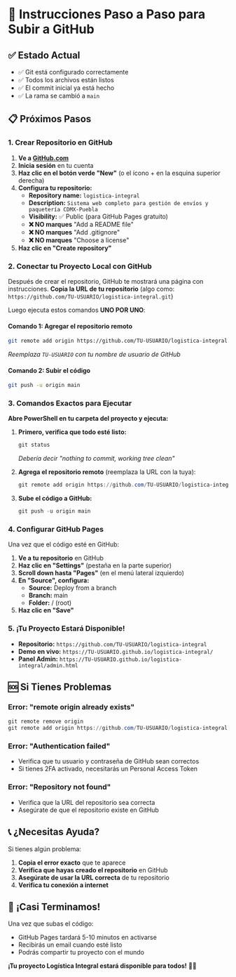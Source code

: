 # 🚀 Instrucciones Paso a Paso para Subir a GitHub

## ✅ **Estado Actual**

- ✅ Git está configurado correctamente
- ✅ Todos los archivos están listos
- ✅ El commit inicial ya está hecho
- ✅ La rama se cambió a `main`

## 📋 **Próximos Pasos**

### **1. Crear Repositorio en GitHub**

1. **Ve a [GitHub.com](https://github.com)**
2. **Inicia sesión** en tu cuenta
3. **Haz clic en el botón verde "New"** (o el ícono + en la esquina superior derecha)
4. **Configura tu repositorio:**
   - **Repository name:** `logistica-integral`
   - **Description:** `Sistema web completo para gestión de envíos y paquetería CDMX-Puebla`
   - **Visibility:** ✅ Public (para GitHub Pages gratuito)
   - **❌ NO marques** "Add a README file"
   - **❌ NO marques** "Add .gitignore"
   - **❌ NO marques** "Choose a license"
5. **Haz clic en "Create repository"**

### **2. Conectar tu Proyecto Local con GitHub**

Después de crear el repositorio, GitHub te mostrará una página con instrucciones. **Copia la URL de tu repositorio** (algo como: `https://github.com/TU-USUARIO/logistica-integral.git`)

Luego ejecuta estos comandos **UNO POR UNO**:

#### **Comando 1: Agregar el repositorio remoto**

```bash
git remote add origin https://github.com/TU-USUARIO/logistica-integral.git
```

_Reemplaza `TU-USUARIO` con tu nombre de usuario de GitHub_

#### **Comando 2: Subir el código**

```bash
git push -u origin main
```

### **3. Comandos Exactos para Ejecutar**

**Abre PowerShell en tu carpeta del proyecto y ejecuta:**

1. **Primero, verifica que todo esté listo:**

   ```powershell
   git status
   ```

   _Debería decir "nothing to commit, working tree clean"_

2. **Agrega el repositorio remoto** (reemplaza la URL con la tuya):

   ```powershell
   git remote add origin https://github.com/TU-USUARIO/logistica-integral.git
   ```

3. **Sube el código a GitHub:**
   ```powershell
   git push -u origin main
   ```

### **4. Configurar GitHub Pages**

Una vez que el código esté en GitHub:

1. **Ve a tu repositorio** en GitHub
2. **Haz clic en "Settings"** (pestaña en la parte superior)
3. **Scroll down hasta "Pages"** (en el menú lateral izquierdo)
4. **En "Source", configura:**
   - **Source:** Deploy from a branch
   - **Branch:** main
   - **Folder:** / (root)
5. **Haz clic en "Save"**

### **5. ¡Tu Proyecto Estará Disponible!**

- **Repositorio:** `https://github.com/TU-USUARIO/logistica-integral`
- **Demo en vivo:** `https://TU-USUARIO.github.io/logistica-integral/`
- **Panel Admin:** `https://TU-USUARIO.github.io/logistica-integral/admin.html`

## 🆘 **Si Tienes Problemas**

### **Error: "remote origin already exists"**

```powershell
git remote remove origin
git remote add origin https://github.com/TU-USUARIO/logistica-integral.git
```

### **Error: "Authentication failed"**

- Verifica que tu usuario y contraseña de GitHub sean correctos
- Si tienes 2FA activado, necesitarás un Personal Access Token

### **Error: "Repository not found"**

- Verifica que la URL del repositorio sea correcta
- Asegúrate de que el repositorio existe en GitHub

## 📞 **¿Necesitas Ayuda?**

Si tienes algún problema:

1. **Copia el error exacto** que te aparece
2. **Verifica que hayas creado el repositorio** en GitHub
3. **Asegúrate de usar la URL correcta** de tu repositorio
4. **Verifica tu conexión a internet**

## 🎉 **¡Casi Terminamos!**

Una vez que subas el código:

- GitHub Pages tardará 5-10 minutos en activarse
- Recibirás un email cuando esté listo
- Podrás compartir tu proyecto con el mundo

**¡Tu proyecto Logística Integral estará disponible para todos!** 🚚✨
